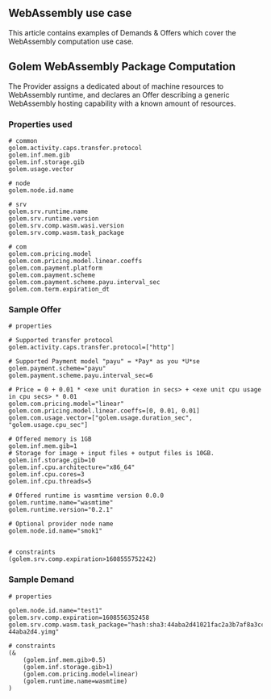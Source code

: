 ## WebAssembly use case

This article contains examples of Demands & Offers which cover the WebAssembly computation use case.

## Golem WebAssembly Package Computation

The Provider assigns a dedicated about of machine resources to WebAssembly runtime, and declares an Offer describing a generic WebAssembly hosting capability with a known amount of resources.

### Properties used
```properties
# common
golem.activity.caps.transfer.protocol
golem.inf.mem.gib
golem.inf.storage.gib
golem.usage.vector

# node
golem.node.id.name

# srv 
golem.srv.runtime.name
golem.srv.runtime.version
golem.srv.comp.wasm.wasi.version
golem.srv.comp.wasm.task_package

# com
golem.com.pricing.model
golem.com.pricing.model.linear.coeffs
golem.com.payment.platform
golem.com.payment.scheme
golem.com.payment.scheme.payu.interval_sec
golem.com.term.expiration_dt

```

### Sample Offer

```properties
# properties

# Supported transfer protocol
golem.activity.caps.transfer.protocol=["http"]

# Supported Payment model "payu" = *Pay* as you *U*se
golem.payment.scheme="payu"
golem.payment.scheme.payu.interval_sec=6

# Price = 0 + 0.01 * <exe unit duration in secs> + <exe unit cpu usage in cpu secs> * 0.01
golem.com.pricing.model="linear"
golem.com.pricing.model.linear.coeffs=[0, 0.01, 0.01]
golem.com.usage.vector=["golem.usage.duration_sec", "golem.usage.cpu_sec"]

# Offered memory is 1GB
golem.inf.mem.gib=1
# Storage for image + input files + output files is 10GB.
golem.inf.storage.gib=10
golem.inf.cpu.architecture="x86_64"
golem.inf.cpu.cores=3
golem.inf.cpu.threads=5

# Offered runtime is wasmtime version 0.0.0
golem.runtime.name="wasmtime"
golem.runtime.version="0.2.1"

# Optional provider node name
golem.node.id.name="smok1"


# constraints
(golem.srv.comp.expiration>1608555752242)
```

### Sample Demand

```properties
# properties

golem.node.id.name="test1"
golem.srv.comp.expiration=1608556352458
golem.srv.comp.wasm.task_package="hash:sha3:44aba2d41021fac2a3b7af8a3ccfc0a3d4a435f9187ea7d5c162035b:http://54.231.6.186:4500/app-44aba2d4.yimg"

# constraints
(&
    (golem.inf.mem.gib>0.5)
    (golem.inf.storage.gib>1)
    (golem.com.pricing.model=linear)
    (golem.runtime.name=wasmtime)
)

```

